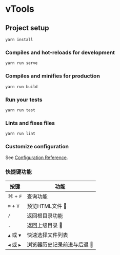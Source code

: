 # vTools

## Project setup
```
yarn install
```

### Compiles and hot-reloads for development
```
yarn run serve
```

### Compiles and minifies for production
```
yarn run build
```

### Run your tests
```
yarn run test
```

### Lints and fixes files
```
yarn run lint
```

### Customize configuration
See [Configuration Reference](https://cli.vuejs.org/config/).

### 快捷键功能
| 按键 | 功能 |
| --- | --- |
| <kdb>⌘</kdb> + `F` | 查询功能 |
| `⌘` + `V` | 预览HTML文件 🚧 |
| `/` | 返回根目录功能 |
| `.` | 返回上级目录 🚧 |
| `▲` 或 `▼` | 快速选择文件列表 |
| `◀︎` 或 `▶︎` | 浏览器历史记录前进与后退 🚧 |
